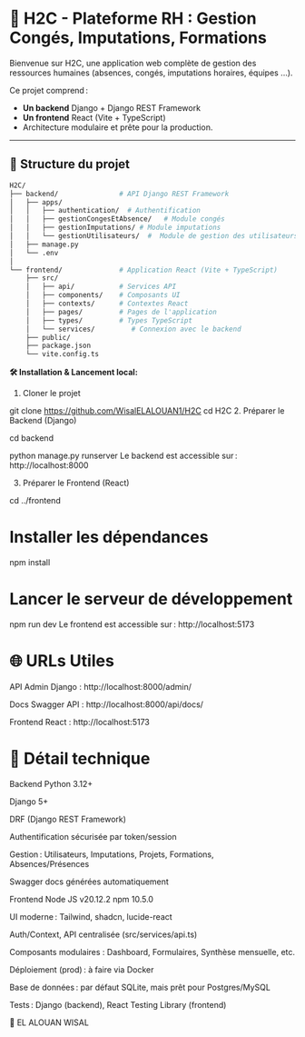 # 🚀 H2C - Plateforme RH : Gestion Congés, Imputations, Formations

Bienvenue sur H2C, une application web complète de gestion des ressources humaines (absences, congés, imputations horaires, équipes ...).

Ce projet comprend :
- **Un backend** Django + Django REST Framework
- **Un frontend** React (Vite + TypeScript)
- Architecture modulaire et prête pour la production.

---

## 📁 Structure du projet

```bash
H2C/
├── backend/               # API Django REST Framework
│   ├── apps/
│   │   ├── authentication/  # Authentification
│   │   ├── gestionCongesEtAbsence/   # Module congés
│   │   ├── gestionImputations/ # Module imputations
│   │   └── gestionUtilisateurs/  #  Module de gestion des utilisateurs/equipes
│   ├── manage.py
│   └── .env
│
└── frontend/              # Application React (Vite + TypeScript)
    ├── src/
    │   ├── api/           # Services API
    │   ├── components/    # Composants UI
    │   ├── contexts/      # Contextes React
    │   ├── pages/         # Pages de l'application
    │   ├── types/         # Types TypeScript
    │   └── services/         # Connexion avec le backend
    ├── public/
    ├── package.json
    └── vite.config.ts

```




**🛠 Installation & Lancement local:**



1. Cloner le projet

git clone https://github.com/WisalELALOUAN1/H2C
cd H2C
2. Préparer le Backend (Django)

cd backend


python manage.py runserver
Le backend est accessible sur : http://localhost:8000

3. Préparer le Frontend (React)

cd ../frontend

# Installer les dépendances
npm install

# Lancer le serveur de développement
npm run dev
Le frontend est accessible sur : http://localhost:5173

# 🌐 URLs Utiles
API Admin Django : http://localhost:8000/admin/

Docs Swagger API : http://localhost:8000/api/docs/

Frontend React : http://localhost:5173


# 🧩 Détail technique
Backend
Python 3.12+

Django 5+

DRF (Django REST Framework)

Authentification sécurisée par token/session

Gestion : Utilisateurs, Imputations, Projets, Formations, Absences/Présences

Swagger docs générées automatiquement

Frontend
Node JS v20.12.2
npm 10.5.0



UI moderne : Tailwind, shadcn, lucide-react

Auth/Context, API centralisée (src/services/api.ts)

Composants modulaires : Dashboard, Formulaires, Synthèse mensuelle, etc.


Déploiement (prod) : à faire via Docker

Base de données : par défaut SQLite, mais prêt pour Postgres/MySQL

Tests : Django (backend), React Testing Library (frontend)



👤 
EL ALOUAN WISAL



 
